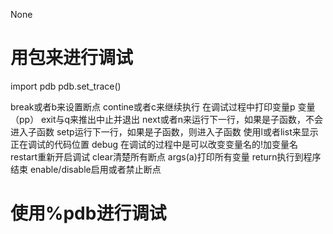 None
# 用包来进行调试

import pdb
pdb.set_trace()

break或者b来设置断点
contine或者c来继续执行
在调试过程中打印变量p 变量（pp）
exit与q来推出中止并退出
next或者n来运行下一行，如果是子函数，不会进入子函数
setp运行下一行，如果是子函数，则进入子函数
使用l或者list来显示正在调试的代码位置
debug 在调试的过程中是可以改变变量名的!加变量名
restart重新开启调试
clear清楚所有断点
args(a)打印所有变量
return执行到程序结束
enable/disable启用或者禁止断点

# 使用%pdb进行调试
